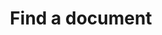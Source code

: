 ---
layout: tools/new-post
title: "Find a document"
excerpt: "Use this tool to find a document in the document store."
tool-type: document-uploads
permalink: /tools/find-document
redirect_to:
- https://www.civilservice.lgbt/documents/edit
---